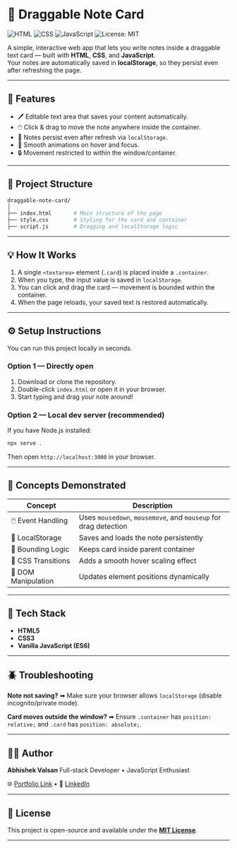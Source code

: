 
# 📝 Draggable Note Card

![HTML](https://img.shields.io/badge/HTML5-orange?logo=html5&logoColor=white)
![CSS](https://img.shields.io/badge/CSS3-blue?logo=css3&logoColor=white)
![JavaScript](https://img.shields.io/badge/JavaScript-yellow?logo=javascript&logoColor=black)
![License: MIT](https://img.shields.io/badge/License-MIT-green.svg)

A simple, interactive web app that lets you write notes inside a draggable text card — built with **HTML**, **CSS**, and **JavaScript**.  
Your notes are automatically saved in **localStorage**, so they persist even after refreshing the page.

---
## 🚀 Features

- 🖊️ Editable text area that saves your content automatically.  
- 🖱️ Click & drag to move the note anywhere inside the container.  
- 💾 Notes persist even after refresh via `localStorage`.  
- 🎨 Smooth animations on hover and focus.  
- 🔒 Movement restricted to within the window/container.

---

## 📂 Project Structure

```bash
draggable-note-card/
│
├── index.html       # Main structure of the page
├── style.css        # Styling for the card and container
├── script.js        # Dragging and localStorage logic
```
---

## 💡 How It Works

1. A single `<textarea>` element (`.card`) is placed inside a `.container`.
2. When you type, the input value is saved in `localStorage`.
3. You can click and drag the card — movement is bounded within the container.
4. When the page reloads, your saved text is restored automatically.

---

## ⚙️ Setup Instructions

You can run this project locally in seconds.

### Option 1 — Directly open
1. Download or clone the repository.
2. Double-click `index.html` or open it in your browser.
3. Start typing and drag your note around!

### Option 2 — Local dev server (recommended)
If you have Node.js installed:
```bash
npx serve .
````

Then open `http://localhost:3000` in your browser.

---

## 🧠 Concepts Demonstrated

| Concept             | Description                                                     |
| ------------------- | --------------------------------------------------------------- |
| 🖱️ Event Handling  | Uses `mousedown`, `mousemove`, and `mouseup` for drag detection |
| 💾 LocalStorage     | Saves and loads the note persistently                           |
| 📐 Bounding Logic   | Keeps card inside parent container                              |
| 🎨 CSS Transitions  | Adds a smooth hover scaling effect                              |
| 🧱 DOM Manipulation | Updates element positions dynamically                           |

---

## 🧰 Tech Stack

* **HTML5**
* **CSS3**
* **Vanilla JavaScript (ES6)**

---

## 🪲 Troubleshooting

**Note not saving?**
➡ Make sure your browser allows `localStorage` (disable incognito/private mode).

**Card moves outside the window?**
➡ Ensure `.container` has `position: relative;` and `.card` has `position: absolute;`.

---

## 🧑‍💻 Author

**Abhishek Valsan**
Full-stack Developer • JavaScript Enthusiast

🌐 [Portfolio Link](https://abhishekvalsan.vercel.app) • 💼 [LinkedIn](https://www.linkedin.com/in/abhishek-valsan-7590a6224)

---

## 📜 License

This project is open-source and available under the **[MIT License](LICENSE)**.

---
